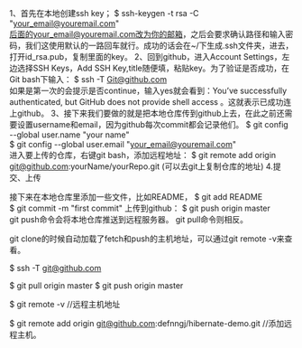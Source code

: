 1、首先在本地创建ssh key；
$ ssh-keygen -t rsa -C "your_email@youremail.com"  
后面的your_email@youremail.com改为你的邮箱，之后会要求确认路径和输入密码，我们这使用默认的一路回车就行。成功的话会在~/下生成.ssh文件夹，进去，打开id_rsa.pub，复制里面的key。
2、回到github，进入Account Settings，左边选择SSH Keys，Add SSH Key,title随便填，粘贴key。为了验证是否成功，在Git bash下输入：
$ ssh -T Git@github.com  
如果是第一次的会提示是否continue，输入yes就会看到：You’ve successfully authenticated, but GitHub does not provide shell access 。这就表示已成功连上github。
3、接下来我们要做的就是把本地仓库传到github上去，在此之前还需要设置username和email，因为github每次commit都会记录他们。
$ git config --global user.name "your name"  
$ git config --global user.email "your_email@youremail.com"  
进入要上传的仓库，右键git bash，添加远程地址：
$ git remote add origin git@github.com:yourName/yourRepo.git  (可以去git上复制仓库的地址)
4.提交、上传

接下来在本地仓库里添加一些文件，比如README，
$ git add README  
$ git commit -m "first commit" 
上传到github：
$ git push origin master  
git push命令会将本地仓库推送到远程服务器。
git pull命令则相反。


git clone的时候自动加载了fetch和push的主机地址，可以通过git remote -v来查看。

$ ssh -T git@github.com 

$ git pull origin master
$ git push origin master

$ git remote -v //远程主机地址


$ git remote add origin git@github.com:defnngj/hibernate-demo.git  //添加远程主机。

